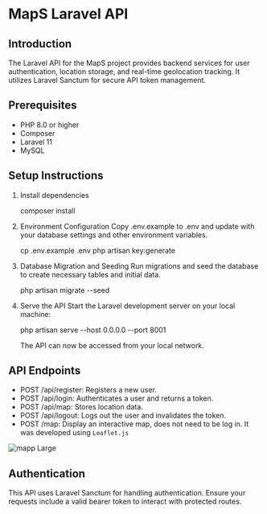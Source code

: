 # MapS Laravel API

## Introduction
The Laravel API for the MapS project provides backend services for user authentication, location storage, and real-time geolocation tracking. It utilizes Laravel Sanctum for secure API token management.

## Prerequisites
- PHP 8.0 or higher
- Composer
- Laravel 11
- MySQL

## Setup Instructions

1. Install dependencies
   
    composer install
    
2. Environment Configuration
    Copy .env.example to .env and update with your database settings and other environment variables.
   
    cp .env.example .env
    php artisan key:generate
    
3. Database Migration and Seeding
    Run migrations and seed the database to create necessary tables and initial data.
   
    php artisan migrate --seed
    
4. Serve the API
    Start the Laravel development server on your local machine:
   
    php artisan serve --host 0.0.0.0 --port 8001
    
    The API can now be accessed from your local network.

## API Endpoints

- POST /api/register: Registers a new user.
- POST /api/login: Authenticates a user and returns a token.
- POST /api/map: Stores location data.
- POST /api/logout: Logs out the user and invalidates the token.
- POST /map: Display an interactive map, does not need to be log in. It was developed using `Leaflet.js`

![mapp Large](https://github.com/sheyls/MapS-API/assets/70074598/bb246080-242c-44d4-bbc5-3d60e8ff85b4)

## Authentication
This API uses Laravel Sanctum for handling authentication. Ensure your requests include a valid bearer token to interact with protected routes.

